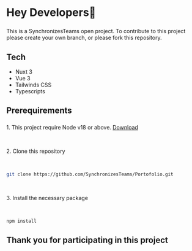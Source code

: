 <h1 align="left">Hey Developers👋</h1>

###

<p align="left">This is a SynchronizesTeams open project. To contribute to this project please create your own branch, or please fork this repository.</p>

###

<h2 align="left">Tech</h2>

- Nuxt 3
- Vue 3
- Tailwinds CSS
- Typescripts

<h2 align="left">Prerequirements</h2>

###

<p align="left">1. This project require Node v18 or above. <a href="https://nodejs.org">Download</a></p> <br>
<p>2. Clone this repository</p><br>

```bash
git clone https://github.com/SynchronizesTeams/Portofolio.git

``` 
<br>
<p>3. Install the necessary package</p> <br>

```bash
npm install
 ```

###

<h2 align="left">Thank you for participating in this project</h2>

###

<p align="left"></p>

###
